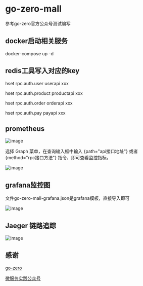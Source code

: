 # go-zero-mall

参考go-zero官方公众号测试编写

## docker启动相关服务

docker-compose up -d

##  redis工具写入对应的key
hset rpc.auth.user userapi  xxx

hset rpc.auth.product productapi  xxx

hset rpc.auth.order orderapi  xxx

hset rpc.auth.pay payapi  xxx

## prometheus
![image](https://user-images.githubusercontent.com/551218/151104925-9534687b-7d4a-43d4-9894-08404b6dbc70.png)

选择 Graph 菜单，在查询输入框中输入 {path="api接口地址"} 或者 {method="rpc接口方法"} 指令，即可查看监控指标。

![image](https://user-images.githubusercontent.com/551218/151105060-973a5682-366e-4891-bc92-f17287a4f07f.png)


## grafana监控图
文件go-zero-mall-grafana.json是grafana模板，直接导入即可

![image](https://user-images.githubusercontent.com/551218/151104851-760e5c31-9a5a-47cc-857c-ecac58852c7b.png)

## Jaeger 链路追踪
![image](https://user-images.githubusercontent.com/551218/151284144-7e6a6711-e6f7-4c9e-a100-e9a2fbf8f692.png)


## 感谢
[go-zero](https://go-zero.dev/)

[微服务实践公众号](https://mp.weixin.qq.com/mp/appmsgalbum?__biz=Mzg2ODU1MTI0OA==&action=getalbum&album_id=2085775054620917763&scene=173&from_msgid=2247484980&from_itemidx=1&count=3&nolastread=1#wechat_redirect)
